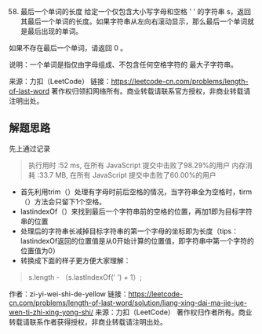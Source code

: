 58. 最后一个单词的长度
给定一个仅包含大小写字母和空格 ' ' 的字符串 s，返回其最后一个单词的长度。如果字符串从左向右滚动显示，那么最后一个单词就是最后出现的单词。

如果不存在最后一个单词，请返回 0 。

说明：一个单词是指仅由字母组成、不包含任何空格字符的 最大子字符串。

来源：力扣（LeetCode）
链接：https://leetcode-cn.com/problems/length-of-last-word
著作权归领扣网络所有。商业转载请联系官方授权，非商业转载请注明出处。

## 解题思路
先上通过记录
>执行用时 :52 ms, 在所有 JavaScript 提交中击败了98.29%的用户
>内存消耗 :33.7 MB, 在所有 JavaScript 提交中击败了60.00%的用户

- 首先利用trim（）处理有字母时前后空格的情况，当字符串全为空格时，tirm（）方法会只留下1个空格。
- lastindexOf（）来找到最后一个字符串前的空格的位置，再加1即为目标字符串的位置
- 处理后的字符串长减掉目标字符串的第一个字母的坐标即为长度（tips：lastindexOf返回的位置值是从0开始计算的位置值，即字符串中第一个字符的位置值为0）
- 转换成下面的样子更方便大家理解：
> s.length - （s.lastIndexOf(' ') + 1）;

作者：zi-yi-wei-shi-de-yellow
链接：https://leetcode-cn.com/problems/length-of-last-word/solution/liang-xing-dai-ma-jie-jue-wen-ti-zhi-xing-yong-shi/
来源：力扣（LeetCode）
著作权归作者所有。商业转载请联系作者获得授权，非商业转载请注明出处。